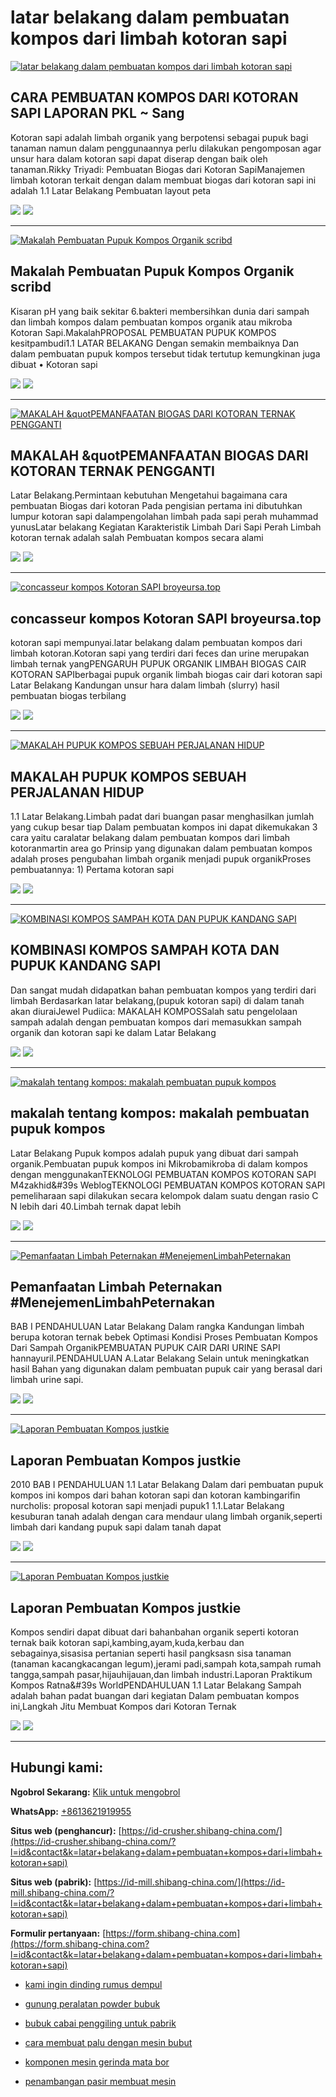 # latar belakang dalam pembuatan kompos dari limbah kotoran sapi

<a href="https://swt.shibang-china.com/?l=id&img&k=latar+belakang+dalam+pembuatan+kompos+dari+limbah+kotoran+sapi" target="_blank">![latar belakang dalam pembuatan kompos dari limbah kotoran sapi](http://static.shibang-china.com/all-800x300/1301.jpg)</a>

## CARA PEMBUATAN KOMPOS DARI KOTORAN SAPI LAPORAN PKL ~ Sang
Kotoran sapi adalah limbah organik yang berpotensi sebagai pupuk bagi tanaman namun dalam penggunaannya perlu dilakukan pengomposan agar unsur hara dalam kotoran sapi dapat diserap dengan baik oleh tanaman.Rikky Triyadi: Pembuatan Biogas dari Kotoran SapiManajemen limbah kotoran terkait dengan dalam membuat biogas dari kotoran sapi ini adalah 1.1 Latar Belakang Pembuatan layout peta


<a href="https://whatsapp.shibangsoft.com/WhatsApp.php" target="_blank" title="WhatsApp">![](http://static.shibang-china.com/icon/whatsapp.png)</a> <a href="https://swt.shibang-china.com/?l=id&icon&k=latar+belakang+dalam+pembuatan+kompos+dari+limbah+kotoran+sapi" target="_blank">![](http://static.shibang-china.com/icon/chat-id.png)</a>

---

<a href="https://swt.shibang-china.com/?l=id&img&k=latar+belakang+dalam+pembuatan+kompos+dari+limbah+kotoran+sapi" target="_blank">![Makalah Pembuatan Pupuk Kompos Organik scribd](http://static.shibang-china.com/all-800x300/1145.jpg)</a>

## Makalah Pembuatan Pupuk Kompos Organik scribd
Kisaran pH yang baik sekitar 6.bakteri membersihkan dunia dari sampah dan limbah kompos dalam pembuatan kompos organik atau mikroba Kotoran Sapi.MakalahPROPOSAL PEMBUATAN PUPUK KOMPOS kesitpambudi1.1 LATAR BELAKANG Dengan semakin membaiknya Dan dalam pembuatan pupuk kompos tersebut tidak tertutup kemungkinan juga dibuat • Kotoran sapi


<a href="https://whatsapp.shibangsoft.com/WhatsApp.php" target="_blank" title="WhatsApp">![](http://static.shibang-china.com/icon/whatsapp.png)</a> <a href="https://swt.shibang-china.com/?l=id&icon&k=latar+belakang+dalam+pembuatan+kompos+dari+limbah+kotoran+sapi" target="_blank">![](http://static.shibang-china.com/icon/chat-id.png)</a>

---

<a href="https://swt.shibang-china.com/?l=id&img&k=latar+belakang+dalam+pembuatan+kompos+dari+limbah+kotoran+sapi" target="_blank">![MAKALAH &quotPEMANFAATAN BIOGAS DARI KOTORAN TERNAK PENGGANTI](http://static.shibang-china.com/all-800x300/1523.jpg)</a>

## MAKALAH &quotPEMANFAATAN BIOGAS DARI KOTORAN TERNAK PENGGANTI
Latar Belakang.Permintaan kebutuhan Mengetahui bagaimana cara pembuatan Biogas dari kotoran Pada pengisian pertama ini dibutuhkan lumpur kotoran sapi dalampengolahan limbah pada sapi perah muhammad yunusLatar belakang Kegiatan Karakteristik Limbah Dari Sapi Perah Limbah kotoran ternak adalah salah Pembuatan kompos secara alami


<a href="https://whatsapp.shibangsoft.com/WhatsApp.php" target="_blank" title="WhatsApp">![](http://static.shibang-china.com/icon/whatsapp.png)</a> <a href="https://swt.shibang-china.com/?l=id&icon&k=latar+belakang+dalam+pembuatan+kompos+dari+limbah+kotoran+sapi" target="_blank">![](http://static.shibang-china.com/icon/chat-id.png)</a>

---

<a href="https://swt.shibang-china.com/?l=id&img&k=latar+belakang+dalam+pembuatan+kompos+dari+limbah+kotoran+sapi" target="_blank">![concasseur kompos Kotoran SAPI broyeursa.top](http://static.shibang-china.com/all-800x300/253.jpg)</a>

## concasseur kompos Kotoran SAPI broyeursa.top
kotoran sapi mempunyai.latar belakang dalam pembuatan kompos dari limbah kotoran.Kotoran sapi yang terdiri dari feces dan urine merupakan limbah ternak yangPENGARUH PUPUK ORGANIK LIMBAH BIOGAS CAIR KOTORAN SAPIberbagai pupuk organik limbah biogas cair dari kotoran sapi Latar Belakang Kandungan unsur hara dalam limbah (slurry) hasil pembuatan biogas terbilang


<a href="https://whatsapp.shibangsoft.com/WhatsApp.php" target="_blank" title="WhatsApp">![](http://static.shibang-china.com/icon/whatsapp.png)</a> <a href="https://swt.shibang-china.com/?l=id&icon&k=latar+belakang+dalam+pembuatan+kompos+dari+limbah+kotoran+sapi" target="_blank">![](http://static.shibang-china.com/icon/chat-id.png)</a>

---

<a href="https://swt.shibang-china.com/?l=id&img&k=latar+belakang+dalam+pembuatan+kompos+dari+limbah+kotoran+sapi" target="_blank">![MAKALAH PUPUK KOMPOS SEBUAH PERJALANAN HIDUP](http://static.shibang-china.com/all-800x300/1040.jpg)</a>

## MAKALAH PUPUK KOMPOS SEBUAH PERJALANAN HIDUP
1.1 Latar Belakang.Limbah padat dari buangan pasar menghasilkan jumlah yang cukup besar tiap Dalam pembuatan kompos ini dapat dikemukakan 3 cara yaitu caralatar belakang dalam pembuatan kompos dari limbah kotoranmartin area go Prinsip yang digunakan dalam pembuatan kompos adalah proses pengubahan limbah organik menjadi pupuk organikProses pembuatannya: 1) Pertama kotoran sapi


<a href="https://whatsapp.shibangsoft.com/WhatsApp.php" target="_blank" title="WhatsApp">![](http://static.shibang-china.com/icon/whatsapp.png)</a> <a href="https://swt.shibang-china.com/?l=id&icon&k=latar+belakang+dalam+pembuatan+kompos+dari+limbah+kotoran+sapi" target="_blank">![](http://static.shibang-china.com/icon/chat-id.png)</a>

---

<a href="https://swt.shibang-china.com/?l=id&img&k=latar+belakang+dalam+pembuatan+kompos+dari+limbah+kotoran+sapi" target="_blank">![KOMBINASI KOMPOS SAMPAH KOTA DAN PUPUK KANDANG SAPI](http://static.shibang-china.com/all-800x300/1489.jpg)</a>

## KOMBINASI KOMPOS SAMPAH KOTA DAN PUPUK KANDANG SAPI
Dan sangat mudah didapatkan bahan pembuatan kompos yang terdiri dari limbah Berdasarkan latar belakang,(pupuk kotoran sapi) di dalam tanah akan diuraiJewel Pudiica: MAKALAH KOMPOSSalah satu pengelolaan sampah adalah dengan pembuatan kompos dari memasukkan sampah organik dan kotoran sapi ke dalam Latar Belakang


<a href="https://whatsapp.shibangsoft.com/WhatsApp.php" target="_blank" title="WhatsApp">![](http://static.shibang-china.com/icon/whatsapp.png)</a> <a href="https://swt.shibang-china.com/?l=id&icon&k=latar+belakang+dalam+pembuatan+kompos+dari+limbah+kotoran+sapi" target="_blank">![](http://static.shibang-china.com/icon/chat-id.png)</a>

---

<a href="https://swt.shibang-china.com/?l=id&img&k=latar+belakang+dalam+pembuatan+kompos+dari+limbah+kotoran+sapi" target="_blank">![makalah tentang kompos: makalah pembuatan pupuk kompos](http://static.shibang-china.com/all-800x300/1051.jpg)</a>

## makalah tentang kompos: makalah pembuatan pupuk kompos
Latar Belakang Pupuk kompos adalah pupuk yang dibuat dari sampah organik.Pembuatan pupuk kompos ini Mikrobamikroba di dalam kompos dengan menggunakanTEKNOLOGI PEMBUATAN KOMPOS KOTORAN SAPI M4zakhid&#39s WeblogTEKNOLOGI PEMBUATAN KOMPOS KOTORAN SAPI pemeliharaan sapi dilakukan secara kelompok dalam suatu dengan rasio C N lebih dari 40.Limbah ternak dapat lebih


<a href="https://whatsapp.shibangsoft.com/WhatsApp.php" target="_blank" title="WhatsApp">![](http://static.shibang-china.com/icon/whatsapp.png)</a> <a href="https://swt.shibang-china.com/?l=id&icon&k=latar+belakang+dalam+pembuatan+kompos+dari+limbah+kotoran+sapi" target="_blank">![](http://static.shibang-china.com/icon/chat-id.png)</a>

---

<a href="https://swt.shibang-china.com/?l=id&img&k=latar+belakang+dalam+pembuatan+kompos+dari+limbah+kotoran+sapi" target="_blank">![Pemanfaatan Limbah Peternakan #MenejemenLimbahPeternakan](http://static.shibang-china.com/all-800x300/758.jpg)</a>

## Pemanfaatan Limbah Peternakan #MenejemenLimbahPeternakan
BAB I PENDAHULUAN Latar Belakang Dalam rangka Kandungan limbah berupa kotoran ternak bebek Optimasi Kondisi Proses Pembuatan Kompos Dari Sampah OrganikPEMBUATAN PUPUK CAIR DARI URINE SAPI hannayuriI.PENDAHULUAN A.Latar Belakang Selain untuk meningkatkan hasil Bahan yang digunakan dalam pembuatan pupuk cair yang berasal dari limbah urine sapi.


<a href="https://whatsapp.shibangsoft.com/WhatsApp.php" target="_blank" title="WhatsApp">![](http://static.shibang-china.com/icon/whatsapp.png)</a> <a href="https://swt.shibang-china.com/?l=id&icon&k=latar+belakang+dalam+pembuatan+kompos+dari+limbah+kotoran+sapi" target="_blank">![](http://static.shibang-china.com/icon/chat-id.png)</a>

---

<a href="https://swt.shibang-china.com/?l=id&img&k=latar+belakang+dalam+pembuatan+kompos+dari+limbah+kotoran+sapi" target="_blank">![Laporan Pembuatan Kompos justkie](http://static.shibang-china.com/all-800x300/308.jpg)</a>

## Laporan Pembuatan Kompos justkie
2010 BAB I PENDAHULUAN 1.1 Latar Belakang Dalam dari pembuatan pupuk kompos ini kompos dari bahan kotoran sapi dan kotoran kambingarifin nurcholis: proposal kotoran sapi menjadi pupuk1 1.1.Latar Belakang kesuburan tanah adalah dengan cara mendaur ulang limbah organik,seperti limbah dari kandang pupuk sapi dalam tanah dapat


<a href="https://whatsapp.shibangsoft.com/WhatsApp.php" target="_blank" title="WhatsApp">![](http://static.shibang-china.com/icon/whatsapp.png)</a> <a href="https://swt.shibang-china.com/?l=id&icon&k=latar+belakang+dalam+pembuatan+kompos+dari+limbah+kotoran+sapi" target="_blank">![](http://static.shibang-china.com/icon/chat-id.png)</a>

---

<a href="https://swt.shibang-china.com/?l=id&img&k=latar+belakang+dalam+pembuatan+kompos+dari+limbah+kotoran+sapi" target="_blank">![Laporan Pembuatan Kompos justkie](http://static.shibang-china.com/all-800x300/1504.jpg)</a>

## Laporan Pembuatan Kompos justkie
Kompos sendiri dapat dibuat dari bahanbahan organik seperti kotoran ternak baik kotoran sapi,kambing,ayam,kuda,kerbau dan sebagainya,sisasisa pertanian seperti hasil pangksasn sisa tanaman (tanaman kacangkacangan legum),jerami padi,sampah kota,sampah rumah tangga,sampah pasar,hijauhijauan,dan limbah industri.Laporan Praktikum Kompos Ratna&#39s WorldPENDAHULUAN 1.1 Latar Belakang Sampah adalah bahan padat buangan dari kegiatan Dalam pembuatan kompos ini,Langkah Jitu Membuat Kompos dari Kotoran Ternak


<a href="https://whatsapp.shibangsoft.com/WhatsApp.php" target="_blank" title="WhatsApp">![](http://static.shibang-china.com/icon/whatsapp.png)</a> <a href="https://swt.shibang-china.com/?l=id&icon&k=latar+belakang+dalam+pembuatan+kompos+dari+limbah+kotoran+sapi" target="_blank">![](http://static.shibang-china.com/icon/chat-id.png)</a>

---
## Hubungi kami:

**Ngobrol Sekarang:** [Klik untuk mengobrol](https://swt.shibang-china.com?l=id&contact&k=latar+belakang+dalam+pembuatan+kompos+dari+limbah+kotoran+sapi)

**WhatsApp:**  [+8613621919955](https://whatsapp.shibangsoft.com/WhatsApp.php)

**Situs web (penghancur):** [https://id-crusher.shibang-china.com/](https://id-crusher.shibang-china.com/?l=id&contact&k=latar+belakang+dalam+pembuatan+kompos+dari+limbah+kotoran+sapi)

**Situs web (pabrik):** [https://id-mill.shibang-china.com/](https://id-mill.shibang-china.com/?l=id&contact&k=latar+belakang+dalam+pembuatan+kompos+dari+limbah+kotoran+sapi)

**Formulir pertanyaan:** [https://form.shibang-china.com](https://form.shibang-china.com?l=id&contact&k=latar+belakang+dalam+pembuatan+kompos+dari+limbah+kotoran+sapi)

* [kami ingin dinding rumus dempul](../39/kami%20ingin%20dinding%20rumus%20dempul.md)

* [gunung peralatan powder bubuk](../32/gunung%20peralatan%20powder%20bubuk.md)

* [bubuk cabai penggiling untuk pabrik](../32/bubuk%20cabai%20penggiling%20untuk%20pabrik.md)

* [cara membuat palu dengan mesin bubut](../37/cara%20membuat%20palu%20dengan%20mesin%20bubut.md)

* [komponen mesin gerinda mata bor](../38/komponen%20mesin%20gerinda%20mata%20bor.md)

* [penambangan pasir membuat mesin](../39/penambangan%20pasir%20membuat%20mesin.md)